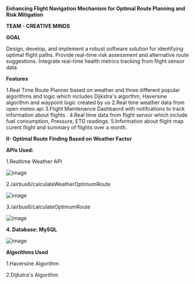 **Enhancing Flight Navigation Mechanism for Optimal Route Planning and Risk Mitigation**

**TEAM - CREATIVE MINDS**

**GOAL**

Design, develop, and implement a robust software solution for identifying optimal flight paths.
Provide real-time risk assessment and alternative route suggestions.
Integrate real-time health metrics tracking from flight sensor data.


**Features**


1.Real Time Route Planner based on weather and three different popular algorithms and logic which includes Dijkstra's algorthm, Haversine algorithm and waypoint logic created by us
2.Real time weather data from open meteo api
3.Flight Maintenance Dashbaord with notifcations to track information about flights .
4.Real time data from flight sensor which include fuel consumption, Pressure, ETG readings.
5.Information about flight map curent flight and summary of flights over a month.


**II- Optimal Route Finding Based on Weather Factor**

**APIs Used:**

1.Realtime  Weather API

 ![image](https://github.com/himanshuParashar0101/havaijhaaj/assets/55035733/eb79b304-845c-477f-a050-5851d218ce01)


2./airbus6/calculateWeatherOptimumRoute

![image](https://github.com/himanshuParashar0101/havaijhaaj/assets/55035733/3733e957-d03b-4ec5-a161-15e32a4a7ad8)


3./airbus6/calculateOptimumRoute

![image](https://github.com/himanshuParashar0101/havaijhaaj/assets/55035733/d4fb5ba2-cc88-48b1-9115-609dd1561e23)


**4. Database: MySQL**
   
![image](https://github.com/himanshuParashar0101/havaijhaaj/assets/55035733/0581969f-36a7-40e2-bd0a-8a87989c1e4a)


**Algorithms Used**

1.Haversine Algorithm

2.Dijkstra's Algorithm











